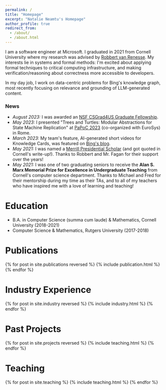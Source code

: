 ```yaml
---
permalink: /
title: "Homepage"
excerpt: "Natalie Neamtu's Homepage"
author_profile: true
redirect_from: 
  - /about/
  - /about.html
---
```


I am a software engineer at Microsoft. I graduated in 2021 
from Cornell University where my research was advised
by [Robbert van Renesse](https://www.cs.cornell.edu/home/rvr/). 
My interests lie in systems and formal methods:
I'm excited about applying formal techniques to critical computing infrastructure,
and making verification/reasoning about correctness more accessible to developers.

In my day job, I work on data-centric problems for Bing's knowledge graph,
most recently focusing on relevance and grounding of LLM-generated content.

### News
* *August 2023:* I was awarded an [NSF CSGrad4US Graduate Fellowship](https://www.nsf.gov/cise/CSGrad4US/).
* *May 2023:* I presented "Trees and Turtles: Modular Abstractions for State Machine Replication" at [PaPoC 2023](https://papoc-workshop.github.io/2023/) (co-organized with EuroSys) in Rome.
* *March 2023:* My team's feature, AI-generated short videos for Knowledge Cards, was featured on [Bing's blog](https://blogs.bing.com/search/march_2023/Bing-Preview-Release-Notes-AI-powered-Knowledge-Cards-and-Stories).
* *May 2021:* I was named a [Merrill Presidential Scholar](https://news.cornell.edu/stories/2021/05/merrill-scholars-thank-educators-who-shaped-cornell-journeys) (and got quoted in Cornell's write-up!). Thanks to Robbert and Mr. Fagan for their support over the years!
* *May 2021:* I was one of two graduating seniors to receive the
 **Alan S. Marx Memorial Prize for Excellence in Undergraduate Teaching**
from Cornell's computer science department. Thanks to Michael and Fred for
their mentorship during my time as their TAs, 
and to all of my teachers who have inspired me with a love of learning and teaching!

Education
======
* B.A. in Computer Science (summa cum laude) & Mathematics, Cornell University (2018-2021)
* Computer Science & Mathematics, Rutgers University (2017-2018)

Publications
======
{% for post in site.publications reversed %}
  {% include publication.html %}
{% endfor %}

Industry Experience
======
{% for post in site.industry reversed %}
  {% include industry.html %}
{% endfor %}

Past Projects
======
{% for post in site.projects reversed %}
  {% include teaching.html %}
{% endfor %}

Teaching
======
{% for post in site.teaching %}
  {% include teaching.html %}
{% endfor %}